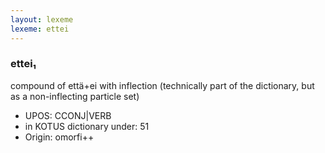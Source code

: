 ```yaml
---
layout: lexeme
lexeme: ettei
---
```


###  ettei₁

compound of että+ei with inflection (technically part of the dictionary, but as a non-inflecting particle set)
* UPOS:  CCONJ|VERB
* in KOTUS dictionary under:  51
* Origin:  omorfi++

